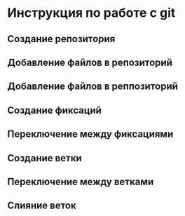 # Инструкция по работе с git

## Создание репозитория

## Добавление файлов в репозиторий

## Добавление файлов в реппозиторий

## Создание фиксаций

## Переключение между фиксациями

## Создание ветки

## Переключение между ветками

## Слияние веток